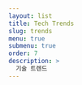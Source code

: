 ```yaml
---
layout: list
title: Tech Trends
slug: trends
menu: true
submenu: true
order: 7
description: >
  기술 트렌드 
---
```

